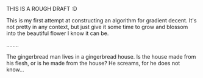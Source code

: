 THIS IS A ROUGH DRAFT :D

This is my first attempt at constructing an algorithm for gradient decent.
It's not pretty in any context, but just give it some time to grow and blossom
into the beautiful flower I know it can be. 

........

The gingerbread man lives in a gingerbread house. Is the house made from
his flesh, or is he made from the house? He screams, for he does not know...
